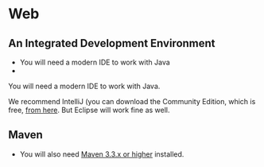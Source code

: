 # Web



## An Integrated Development Environment

* You will need a modern IDE to work with Java
* 
You will need a modern IDE to work with Java.

 We recommend IntelliJ \(you can download the Community Edition, which is free, [from here](https://www.jetbrains.com/idea/download). But Eclipse will work fine as well.

## Maven

* You will also need [Maven 3.3.x or higher](https://maven.apache.org/download.cgi) installed.

